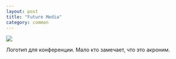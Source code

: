 ```yaml
---
layout: post
title: "Future Media"
category: common
---
```

![](https://pics.livejournal.com/quillcraft/pic/001sby37)

Логотип для конференции. Мало кто замечает, что это акроним.
